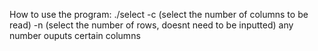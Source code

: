 How to use the program: 
./select -c (select the number of columns to be read) -n (select the number of rows, doesnt need to be inputted) any number ouputs certain columns  
